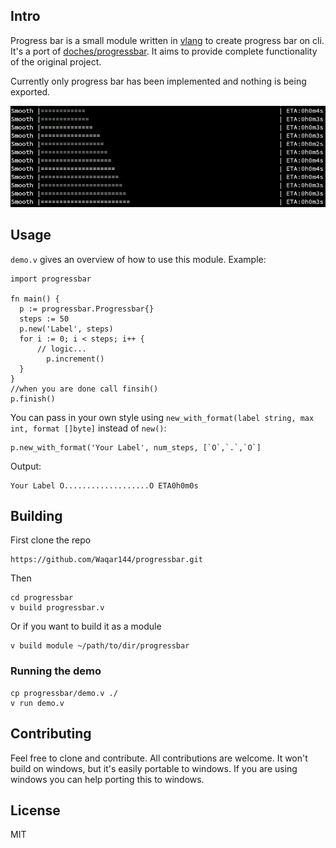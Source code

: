 ## Intro

Progress bar is a small module written in [vlang](https://github.com/vlang/v) to create progress bar on cli. It's a port of [doches/progressbar](https://github.com/doches/progressbar). It aims to provide complete functionality of the original project.

Currently only progress bar has been implemented and nothing is being exported.

![](screenshots/screenshot.png)

## Usage
`demo.v` gives an overview of how to use this module.
Example:
```
import progressbar

fn main() {
  p := progressbar.Progressbar{}
  steps := 50
  p.new('Label', steps)
  for i := 0; i < steps; i++ {
      // logic...
        p.increment()
  }
}
//when you are done call finsih()
p.finish()
```
You can pass in your own style using `new_with_format(label string, max int, format []byte]` instead of `new()`:
```
p.new_with_format('Your Label', num_steps, [`O`,`.`,`O`]
```
Output:
```
Your Label O...................O ETA0h0m0s
```

## Building

First clone the repo

```
https://github.com/Waqar144/progressbar.git
```

Then

```
cd progressbar
v build progressbar.v
```
Or if you want to build it as a module
```
v build module ~/path/to/dir/progressbar
```
### Running the demo
```
cp progressbar/demo.v ./
v run demo.v
```

## Contributing
Feel free to clone and contribute. All contributions are welcome.
It won't build on windows, but it's easily portable to windows. If you are using windows you can help porting this to windows.

## License
MIT
